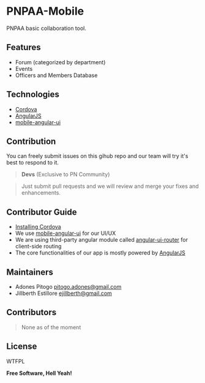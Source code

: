 PNPAA-Mobile
============

PNPAA basic collaboration tool.

Features
---------
- Forum (categorized by department)
- Events
- Officers and Members Database

Technologies
------------
- [Cordova](http://cordova.apache.org/)
- [AngularJS](https://angularjs.org/)
- [mobile-angular-ui](http://mobileangularui.com/docs/)

Contribution
-----------

You can freely submit issues on this gihub repo and our team will try it's best to respond to it.

> <b>Devs</b> (Exclusive to PN Community)

> Just submit pull requests and we will review and merge your fixes and enhancements.


Contributor Guide
----------------------
 - [Installing Cordova](http://cordova.apache.org/docs/en/3.5.0/guide_cli_index.md.html#The%20Command-Line%20Interface)
 - We use [mobile-angular-ui](http://mobileangularui.com/docs/) for our UI/UX
 - We are using third-party angular module called [angular-ui-router](http://angular-ui.github.io/ui-router/) for client-side routing
 - The core functionalities of our app is mostly powered by [AngularJS](https://docs.angularjs.org/tutorial)



Maintainers
------------

- Adones Pitogo <pitogo.adones@gmail.com>
- Jillberth Estillore <ejillberth@gmail.com>

Contributors
-----------
> None as of the moment

License
----------

WTFPL

**Free Software, Hell Yeah!**
